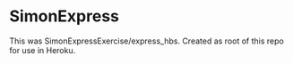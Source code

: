 # SimonExpress

This was SimonExpressExercise/express_hbs.  Created as root of this repo for use in Heroku.
